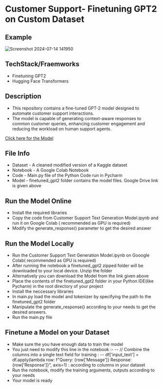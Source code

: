 # Customer Support- Finetuning GPT2 on Custom Dataset

## Example
![Screenshot 2024-07-14 141950](https://github.com/user-attachments/assets/e62c3c29-2fe5-40b7-8de2-8147bc8d32a2)

## TechStack/Fraemworks
- Finetuning GPT2
- Hugging Face Transformers

## Description
- This repository contains a fine-tuned GPT-2 model designed to automate customer support interactions. 
- The model is capable of generating context-aware responses to common customer queries, enhancing customer engagement and reducing the workload on human support agents.

[Click here for the Model](https://drive.google.com/drive/folders/1_R2nEUAD0EdMzQVBS5APH0VgIb1jh6J7?usp=drive_link)

## File Info
- Dataset - A cleaned modified version of a Kaggle dataset
- Notebook - A Google Colab Notebook
- Code - Main.py file of the Python Code run in Pycharm
- Model - finetuned_gpt2 folder contains the model files. Google Drive link is given above

## Run the Model Online
- Install the required libraries
- Copy the code from Customer Support Text Generation Model.ipynb and run it on Google Colab ( recommended as GPU is required)
- Modify the generate_response() parameter to get the desired answer

## Run the Model Locally 
- Run the Customer Support Text Generation Model.ipynb on Gooogle Colab( recommended as GPU is required)
- After running the notebook a finetuned_gpt2 zipped folder will be downloaded to your local device. Unzip the folder
- Alternatively you can download the Model from the link given above
- Place the contents of the finetuned_gpt2 folder in your Python IDE(like Pycharm) in the root directory of your project 
- Install the neccessary libraries
- In main.py load the model and tokenizer by specifying the path to the finetuned_gpt2 folder
- Manipulate the generate_response() according to your needs to get the desired answers.
- Run the main.py file

## Finetune a Model on your Dataset
- Make sure the you have enough data to train the model
- You just need to modify this line in the notebook :-
-- // Combine the columns into a single text field for training :
-- df['input_text'] = df.apply(lambda row: f"Query: {row['Message']} Response: {row['Response']}", axis=1) : according to columns in your dataset
- Run the notebook, modify the training arguments, outputs according to your needs
- Your model is ready

